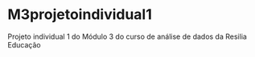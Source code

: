 # M3projetoindividual1
Projeto individual 1 do Módulo 3 do curso de análise de dados da Resilia Educação
